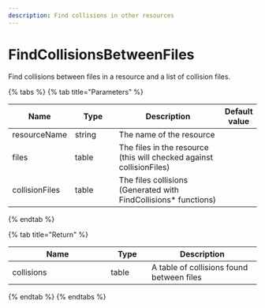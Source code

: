 ```yaml
---
description: Find collisions in other resources
---
```


# FindCollisionsBetweenFiles

Find collisions between files in a resource and a list of collision files.

{% tabs %}
{% tab title="Parameters" %}
<table><thead><tr><th>Name</th><th width="86">Type</th><th width="233">Description</th><th>Default value</th></tr></thead><tbody><tr><td>resourceName</td><td>string</td><td>The name of the resource</td><td></td></tr><tr><td>files</td><td>table</td><td>The files in the resource (this will checked against collisionFiles)</td><td></td></tr><tr><td>collisionFiles</td><td>table</td><td>The files collisions (Generated with FindCollisions* functions)</td><td></td></tr></tbody></table>
{% endtab %}

{% tab title="Return" %}
<table><thead><tr><th width="290">Name</th><th width="93">Type</th><th width="312">Description</th></tr></thead><tbody><tr><td>collisions</td><td>table</td><td>A table of collisions found between files</td></tr></tbody></table>
{% endtab %}
{% endtabs %}

